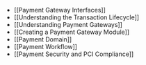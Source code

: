 - [[Payment Gateway Interfaces]]
- [[Understanding the Transaction Lifecycle]]
- [[Understanding Payment Gateways]]
- [[Creating a Payment Gateway Module]]
- [[Payment Domain]]
- [[Payment Workflow]]
- [[Payment Security and PCI Compliance]]

